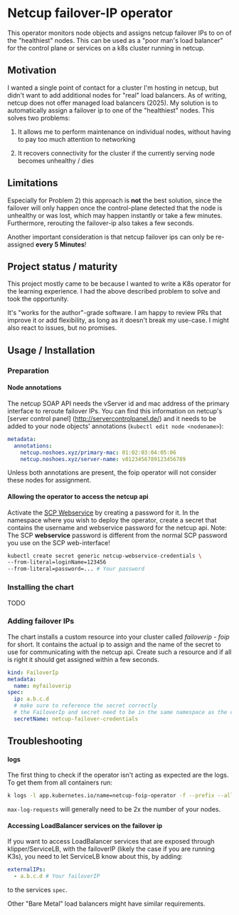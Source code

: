 # Netcup failover-IP operator

This operator monitors node objects and assigns netcup failover IPs to on of the 
"healthiest" nodes. This can be used as a "poor man's load balancer" for the control 
plane or services on a k8s cluster running in netcup.

## Motivation

I wanted a single point of contact for a cluster I'm hosting in netcup, but didn't want
to add additional nodes for "real" load balancers. As of writing, netcup does not offer
managed load balancers (2025). My solution is to automatically assign a failover ip to 
one of the "healthiest" nodes. This solves two problems:

1) It allows me to perform maintenance on individual nodes, without having to pay
   too much attention to networking

2) It recovers connectivity for the cluster if the currently serving node becomes
   unhealthy / dies

## Limitations

Especially for Problem 2) this approach is **not** the best solution, since the
failover will only happen once the control-plane detected that the node is unhealthy or
was lost, which may happen instantly or take a few minutes. Furthermore, rerouting the
failover-ip also takes a few seconds.

Another important consideration is that netcup failover ips can only be re-assigned
**every 5 Minutes**!

## Project status / maturity

This project mostly came to be because I wanted to write a K8s operator for the
learning experience. I had the above described problem to solve and took the
opportunity.

It's "works for the author"-grade software. I am happy to review PRs that improve
it or add flexibility, as long as it doesn't break my use-case. I might also react to
issues, but no promises.

## Usage / Installation

### Preparation

#### Node annotations

The netcup SOAP API needs the vServer id and mac address of the primary interface to
reroute failover IPs. You can find this information on netcup's [server control panel]
(http://servercontrolpanel.de/) and it needs to be added to your node objects'
annotations (`kubectl edit node <nodename>`):

```yaml
metadata:
  annotations:
    netcup.noshoes.xyz/primary-mac: 01:02:03:04:05:06
    netcup.noshoes.xyz/server-name: v0123456789123456789
```

Unless both annotations are present, the foip operator will not consider these nodes for
assignment.

#### Allowing the operator to access the netcup api

Activate the 
[SCP Webservice](https://helpcenter.netcup.com/en/wiki/server/scp-webservice/) by 
creating a password for it. In the namespace where you wish to deploy the operator, 
create a secret that contains the username and webservice password for the netcup api.
Note: The SCP **webservice** password is different from the normal SCP password you use 
on the SCP web-interface!

```sh
kubectl create secret generic netcup-webservice-credentials \ 
--from-literal=loginName=123456 
--from-literal=password=... # Your password
```

### Installing the chart

TODO

### Adding failover IPs

The chart installs a custom resource into your cluster called *failoverip* - *foip* 
for short. It contains the actual ip to assign and the name of the secret to use for 
communicating with the netcup api. Create such a resource and if all is right it should 
get assigned within a few seconds.

```yaml
kind: FailoverIp
metadata:
  name: myfailoverip
spec:
  ip: a.b.c.d
  # make sure to reference the secret correctly
  # the FailoverIp and secret need to be in the same namespace as the chart installation
  secretName: netcup-failover-credentials
```

## Troubleshooting

#### logs

The first thing to check if the operator isn't acting as expected are the logs. To
get them from all containers run:

```sh
k logs -l app.kubernetes.io/name=netcup-foip-operator -f --prefix --all-containers --max-log-requests 6
```

`max-log-requests` will generally need to be 2x the number of your nodes.

#### Accessing LoadBalancer services on the failover ip

If you want to access LoadBalancer services that are exposed through klipper/ServiceLB,
with the failoverIP (likely the case if you are running K3s), you need to let ServiceLB
know about this, by adding:

```yaml
externalIPs:
  - a.b.c.d # Your failoverIP 
```

to the services `spec`.

Other "Bare Metal" load balancers might have similar requirements.

